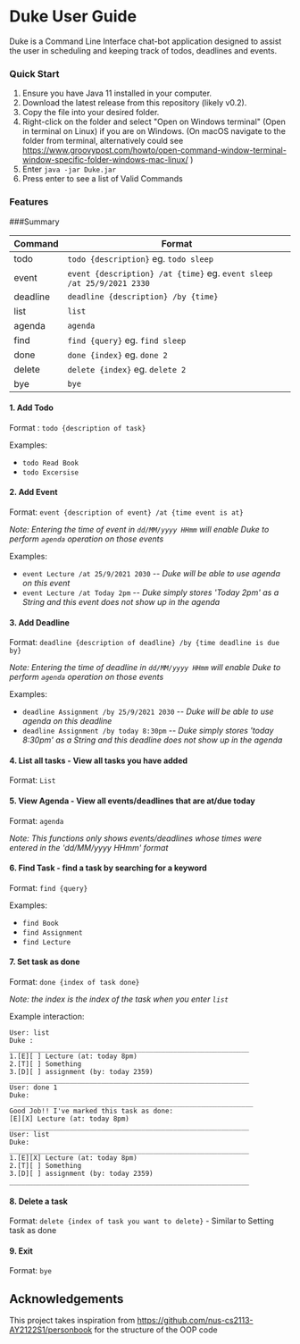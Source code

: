 # Duke User Guide

Duke is a Command Line Interface chat-bot application designed to assist the user in scheduling and keeping track of todos, deadlines and events.

### Quick Start

1. Ensure you have Java 11 installed in your computer.
2. Download the latest release from this repository (likely v0.2).
3. Copy the file into your desired folder.
4. Right-click on the folder and select "Open on Windows terminal" (Open in terminal on Linux) if you are on Windows. (On macOS navigate to the folder from terminal, alternatively could see https://www.groovypost.com/howto/open-command-window-terminal-window-specific-folder-windows-mac-linux/ )
5. Enter ```java -jar Duke.jar```
6. Press enter to see a list of Valid Commands

### Features

###Summary

Command | Format
------- | --------
todo | `todo {description}` eg. `todo sleep`
event | `event {description} /at {time}` eg. `event sleep /at 25/9/2021 2330`
deadline | `deadline {description} /by {time}`
list | `list`
agenda | `agenda`
find | `find {query}` eg. `find sleep`
done | `done {index}` eg. `done 2`
delete | `delete {index}` eg. `delete 2`
bye | `bye`

#### 1. Add Todo

Format : `todo {description of task}`

Examples:
   * `todo Read Book`
   * `todo Excersise`
#### 2. Add Event 
   Format: `event {description of event} /at {time event is at}`

*Note: Entering the time of event in `dd/MM/yyyy HHmm` will enable Duke to perform `agenda` operation on those events*

Examples:
   * `event Lecture /at 25/9/2021 2030` _-- Duke will be able to use agenda on this event_
   * `event Lecture /at Today 2pm`      _-- Duke simply stores 'Today 2pm' as a String and this event does not show up in the agenda_

#### 3. Add Deadline
Format: `deadline {description of deadline} /by {time deadline is due by}`

*Note: Entering the time of deadline in `dd/MM/yyyy HHmm` will enable Duke to perform `agenda` operation on those events*

Examples:
   * `deadline Assignment /by 25/9/2021 2030` _-- Duke will be able to use agenda on this deadline_
   * `deadline Assignment /by today 8:30pm` _-- Duke simply stores 'today 8:30pm' as a String and this deadline does not show up in the agenda_

#### 4. List all tasks - View all tasks you have added
Format: `List`

#### 5. View Agenda - View all events/deadlines that are at/due today
Format: `agenda`

*Note: This functions only shows events/deadlines whose times were entered in the 'dd/MM/yyyy HHmm' format*

#### 6. Find Task - find a task by searching for a keyword
Format: `find {query}`

Examples:
* `find Book`
* `find Assignment`
* `find Lecture`

#### 7. Set task as done 
Format: `done {index of task done}`

*Note: the index is the index of the task when you enter `list`*

Example interaction:
```text
User: list
Duke : 
____________________________________________________________
1.[E][ ] Lecture (at: today 8pm)
2.[T][ ] Something
3.[D][ ] assignment (by: today 2359)
____________________________________________________________
User: done 1
Duke:
 ____________________________________________________________
Good Job!! I've marked this task as done:
[E][X] Lecture (at: today 8pm)
____________________________________________________________
User: list
Duke: 
____________________________________________________________
1.[E][X] Lecture (at: today 8pm)
2.[T][ ] Something
3.[D][ ] assignment (by: today 2359)
____________________________________________________________
```

#### 8. Delete a task

Format: `delete {index of task you want to delete}` - Similar to Setting task as done

#### 9. Exit 
Format: `bye`

## Acknowledgements 
This project takes inspiration from https://github.com/nus-cs2113-AY2122S1/personbook for the structure of the OOP code

